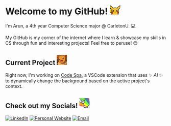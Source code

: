 # Welcome to my GitHub! <img src="assets/pika-wave.webp"  width="32" height="32">

I'm Arun, a 4th year Computer Science major @ CarletonU. 💻

My GitHub is my corner of the internet where I learn & showcase my skills in CS through fun and interesting projects! Feel free to peruse! 😊


## Current Project <img src="assets/yay.webp"  width="32" height="32">

Right now, I'm working on [Code Spa](https://github.com/Arunteja27/code-spa), a VSCode extension that uses ✨ *AI* ✨ to dynamically change the background based on the active project's context.

## Check out my Socials! <img src="assets/socials.webp"  width="32" height="32">

<a href="https://www.linkedin.com/in/arunkuchibhatla/" target="_blank">![LinkedIn](https://img.shields.io/badge/Arun%20Kuchibhatla-blue?style=for-the-badge&logo=linkedin&logoSize=auto&link=https%3A%2F%2Fwww.linkedin.com%2Fin%2Farunkuchibhatla%2F)</a>
<a href="https://arunteja27.github.io/arun-Website/" target="_blank">![Personal Website](https://img.shields.io/badge/Personal%20Website-darkred?style=for-the-badge&logo=atandt&logoSize=auto&link=https%3A%2F%2Fwww.linkedin.com%2Fin%2Farunkuchibhatla%2F)</a>
<a href="mailto:aruntejavk@gmail.com" target="_blank">![Email](https://img.shields.io/badge/Email-yellow?style=for-the-badge&logo=gmail&logoColor=auto&logoSize=auto&link=https%3A%2F%2Fwww.linkedin.com%2Fin%2Farunkuchibhatla%2F)</a>

